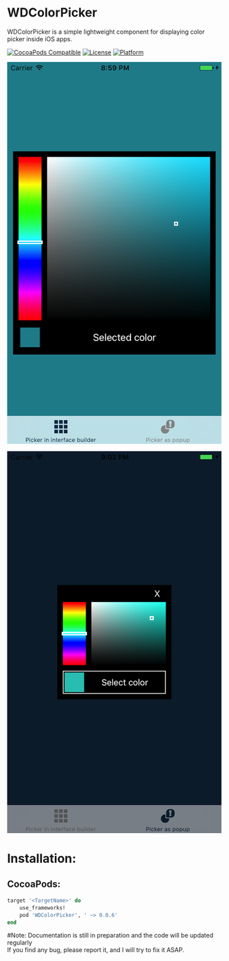 # WDColorPicker
WDColorPicker is a simple lightweight component for displaying color picker inside iOS apps.

[![CocoaPods Compatible](https://img.shields.io/cocoapods/v/WDColorPicker.svg)](http://cocoapods.org/pods/WDColorPicker)
[![License](https://img.shields.io/cocoapods/l/WDColorPicker.svg?style=flat)](http://cocoapods.org/pods/WDColorPicker)
[![Platform](https://img.shields.io/cocoapods/p/WDColorPicker.svg?style=flat)](http://cocoapods.org/pods/WDColorPicker)

![GitHub Logo](/Images/PickerInInterface.png)

![GitHub Logo](/Images/PickerAsPopup.png)

# Installation:
## CocoaPods:
```Ruby
target '<TargetName>' do
    use_frameworks!
    pod 'WDColorPicker', ' ~> 0.0.6'
end
```

#Note:
Documentation is still in preparation and the code will be updated regularly
<br>If you find any bug, please report it, and I will try to fix it ASAP.
